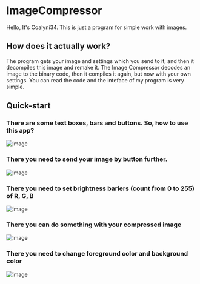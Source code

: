 # ImageCompressor
Hello, It's Coalyni34. This is just a program for simple work with images.
## How does it actually work?
The program gets your image and settings which you send to it, and then it decompiles this image and remake it.
The Image Compressor decodes an image to the binary code, then it compiles it again, but now with your own settings.
You can read the code and the inteface of my program is very simple.
## Quick-start
### There are some text boxes, bars and buttons. So, how to use this app?
![image](https://github.com/user-attachments/assets/29efa7b0-bae9-4591-95b9-74714802323c)
### There you need to send your image by button further. 
![image](https://github.com/user-attachments/assets/606fe33e-eade-4b2b-a1ff-83ce2ed66e4a)
### There you need to set brightness bariers (count from 0 to 255) of R, G, B
![image](https://github.com/user-attachments/assets/10179df2-f13c-4980-8bd4-f0284173ef94)
### There you can do something with your compressed image
![image](https://github.com/user-attachments/assets/f5b0c857-b18e-4ac0-ad5b-0daecd3216b6)
### There you need to change foreground color and background color
![image](https://github.com/user-attachments/assets/f1694217-e344-4141-8d04-3ba731d085ef)
